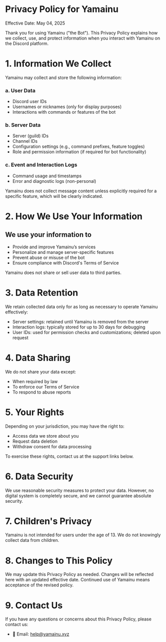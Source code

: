 
# Privacy Policy for Yamainu

Effective Date: May 04, 2025

Thank you for using Yamainu ("the Bot"). This Privacy Policy explains how we collect, use, and protect information when you interact with Yamainu on the Discord platform.

# 1. Information We Collect

Yamainu may collect and store the following information:

### a. User Data

- Discord user IDs
- Usernames or nicknames (only for display purposes)
- Interactions with commands or features of the bot

### b. Server Data

- Server (guild) IDs
- Channel IDs
- Configuration settings (e.g., command prefixes, feature toggles)
- Role and permission information (if required for bot functionality)

### c. Event and Interaction Logs

- Command usage and timestamps
- Error and diagnostic logs (non-personal)

Yamainu does not collect message content unless explicitly required for a specific feature, which will be clearly indicated.

# 2. How We Use Your Information

## We use your information to

- Provide and improve Yamainu’s services
- Personalize and manage server-specific features
- Prevent abuse or misuse of the bot
- Ensure compliance with Discord's Terms of Service

Yamainu does not share or sell user data to third parties.

# 3. Data Retention

We retain collected data only for as long as necessary to operate Yamainu effectively:

- Server settings: retained until Yamainu is removed from the server
- Interaction logs: typically stored for up to 30 days for debugging
- User IDs: used for permission checks and customizations; deleted upon request

# 4. Data Sharing

We do not share your data except:

- When required by law
- To enforce our Terms of Service
- To respond to abuse reports

# 5. Your Rights

Depending on your jurisdiction, you may have the right to:

- Access data we store about you
- Request data deletion
- Withdraw consent for data processing

To exercise these rights, contact us at the support links below.

# 6. Data Security

We use reasonable security measures to protect your data. However, no digital system is completely secure, and we cannot guarantee absolute security.

# 7. Children's Privacy

Yamainu is not intended for users under the age of 13. We do not knowingly collect data from children.

# 8. Changes to This Policy

We may update this Privacy Policy as needed. Changes will be reflected here with an updated effective date. Continued use of Yamainu means acceptance of the revised policy.

# 9. Contact Us

If you have any questions or concerns about this Privacy Policy, please contact us:

- 📧 Email: <help@yamainu.xyz>

